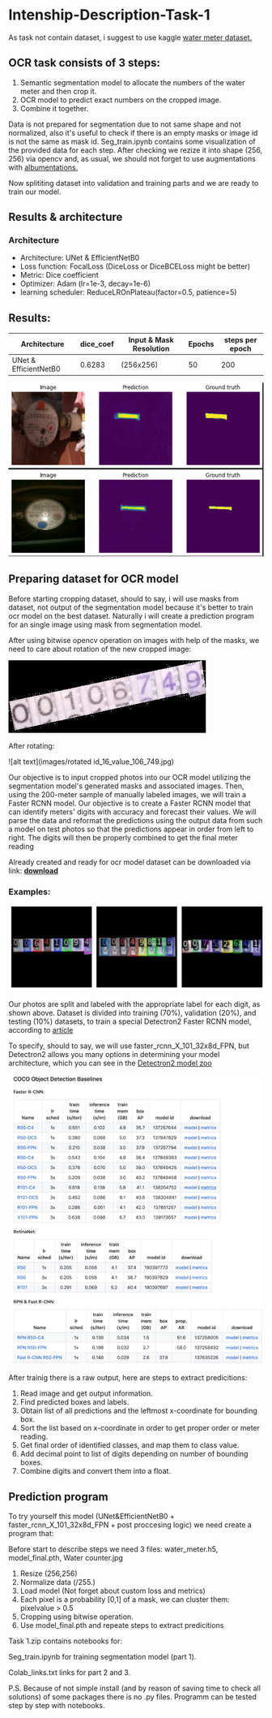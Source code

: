 # Intenship-Description-Task-1
As task not contain dataset, i suggest to use kaggle [water meter dataset.](https://www.kaggle.com/datasets/tapakah68/yandextoloka-water-meters-dataset)

## OCR task consists of 3 steps:
1) Semantic segmentation model to allocate the numbers of the water meter and then crop it.
2) OCR model to predict exact numbers on the cropped image.
3) Combine it together.

Data is not prepared for segmentation due to not same shape and not normalized, also it's useful to check if there is an empty masks or image id is not the same as mask id.
Seg_train.ipynb contains some visualization of the provided data for each step.
After checking we rezize it into shape (256, 256) via opencv and, as usual, we should not forget to use augmentations with [albumentations.](https://github.com/albumentations-team/albumentations)

Now splititing dataset into validation and training parts and we are ready to train our model.

## Results & architecture

### Architecture

 - Architecture: UNet & EfficientNetB0
 - Loss function: FocalLoss (DiceLoss or DiceBCELoss might be better)
 - Metric: Dice coefficient
 - Optimizer: Adam (lr=1e-3, decay=1e-6)
 - learning scheduler: ReduceLROnPlateau(factor=0.5, patience=5)
 
 ## Results:
 | Architecture | dice_coef | Input & Mask Resolution | Epochs | steps per epoch |
| ------ | ------ | ------ | ------ | ------ |
| UNet & EfficientNetB0 | 0.6283 | (256x256)  | 50 | 200 |

![alt text](images/results.PNG)


## Preparing dataset for OCR model

Before starting cropping dataset, should to say, i will use masks from dataset, not output of the segmentation model because it's better to train ocr model on the best dataset. Naturally i will create a prediction program for an single image using mask from segmentation model.

After using bitwise opencv operation on images with help of the masks, we need to care about rotation of the new cropped image:

![alt text](images/id_16_value_106_749.jpg)

After rotating:

![alt text](images/rotated id_16_value_106_749.jpg)

Our objective is to input cropped photos into our OCR model utilizing the segmentation model's generated masks and associated images. Then, using the 200-meter sample of manually labeled images, we will train a Faster RCNN model. Our objective is to create a Faster RCNN model that can identify meters' digits with accuracy and forecast their values. We will parse the data and reformat the predictions using the output data from such a model on test photos so that the predictions appear in order from left to right. The digits will then be properly combined to get the final meter reading

Already created and ready for ocr model dataset can be downloaded via link: [**download**](https://app.roboflow.com/ds/jGCiAQzrvI?key=ZmR7CmNT98)

### Examples:

![alt text](images/examples.PNG)

Our photos are split and labeled with the appropriate label for each digit, as shown above. Dataset is divided into training (70%), validation (20%), and testing (10%) datasets, to train a special Detectron2 Faster RCNN model, according to [article](https://towardsdatascience.com/how-to-train-detectron2-on-custom-object-detection-data-be9d1c233e4)

To specify, should to say, we will use  faster_rcnn_X_101_32x8d_FPN, but Detectron2 allows you many options in determining your model architecture, which you can see in the [Detectron2 model zoo](https://github.com/facebookresearch/detectron2/blob/main/MODEL_ZOO.md)

![alt text](images/0_4epeFqOWmeelbuv_.png)

After trainig there is a raw output, here are steps to extract predicitions:
1) Read image and get output information. 
2) Find predicted boxes and labels.
3) Obtain list of all predictions and the leftmost x-coordinate for bounding box.
4) Sort the list based on x-coordinate in order to get proper order or meter reading.
5) Get final order of identified classes, and map them to class value.
6) Add decimal point to list of digits depending on number of bounding boxes.
7) Combine digits and convert them into a float.


## Prediction program

To try yourself this model (UNet&EfficientNetB0 + faster_rcnn_X_101_32x8d_FPN + post proccesing logic) we need create a program that:

Before start to describe steps we need 3 files: water_meter.h5, model_final.pth, Water counter.jpg
1) Resize (256,256)
2) Normalize data (/255.)
3) Load model (Not forget about custom loss and metrics)
4) Each pixel is a probability [0,1] of a mask, we can cluster them: pixelvalue > 0.5
5) Cropping using bitwise operation.
6) Use model_final.pth and repeate steps to extract predicitions


Task 1.zip contains notebooks for:

Seg_train.ipynb for training segmentation model (part 1).

Colab_links.txt links for part 2 and 3.

P.S. Because of not simple install (and by reason of saving time to check all solutions) of some packages there is no .py files. Programm can be tested step by step with notebooks.
